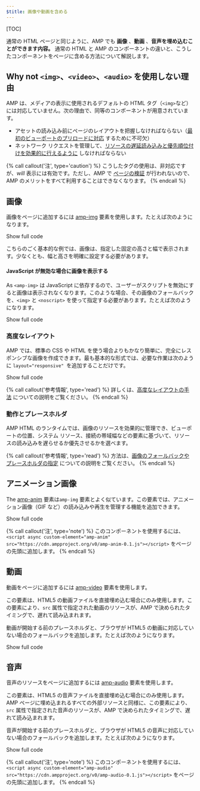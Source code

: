 ```yaml
---
$title: 画像や動画を含める
---
```


[TOC]

通常の HTML ページと同じように、AMP でも **画像** 、**動画** 、**音声を埋め込むことができます内容。** 通常の HTML と AMP のコンポーネントの違いと、こうしたコンポーネントをページに含める方法について解説します。

##  Why not `<img>`、`<video>`、`<audio>` を使用しない理由

AMP は、メディアの表示に使用されるデフォルトの HTML タグ（`<img>`など）には対応していません。次の理由で、同等のコンポーネントが用意されています。

*  アセットの読み込み前にページのレイアウトを把握しなければならない（[最初のビューポートのプリロードに対応](/ja/learn/about-how/#size-all-resources-statically) するために不可欠）
*  ネットワーク リクエストを管理して、[リソースの遅延読み込みと優先順位付けを効果的に行えるように](/ja/learn/about-how/#prioritize-resource-loading) しなければならない

{% call callout('注', type='caution') %}
こうしたタグの使用は、非対応ですが、*will* 表示には有効です。ただし、AMP で [ページの検証](/ja/docs/guides/debug/validate.html) が行われないので、AMP のメリットをすべて利用することはできなくなります。
{% endcall %}

## 画像

画像をページに追加するには [amp-img](/ja/docs/reference/components/amp-img.html) 要素を使用します。たとえば次のようになります。

<!--embedded example - fixed size image -->
<div>
<amp-iframe height="174"
            layout="fixed-height"
            sandbox="allow-scripts allow-forms allow-same-origin"
            resizable
            src="https://ampproject-b5f4c.firebaseapp.com/examples/ampimg.fixed.embed.html">
  <div overflow tabindex="0" role="button" aria-label="Show more">Show full code</div>
  <div placeholder></div> 
</amp-iframe>
</div>

こちらのごく基本的な例では、画像は、指定した固定の高さと幅で表示されます。少なくとも、幅と高さを明確に設定する必要があります。

#### JavaScript が無効な場合に画像を表示する

As `<amp-img>` は JavaScript に依存するので、ユーザーがスクリプトを無効にすると画像は表示されなくなります。このような場合、その画像のフォールバックを、`<img>` と `<noscript>` を使って指定する必要があります。たとえば次のようになります。

<!--embedded example - img with noscript -->
<div>
<amp-iframe height="215"
            layout="fixed-height"
            sandbox="allow-scripts allow-forms allow-same-origin"
            resizable
            src="https://ampproject-b5f4c.firebaseapp.com/examples/ampimg.noscript.embed.html">
  <div overflow tabindex="0" role="button" aria-label="Show more">Show full code</div>
  <div placeholder></div> 
</amp-iframe>
</div>

### 高度なレイアウト

 AMP では、標準の CSS や HTML を使う場合よりもかなり簡単に、完全にレスポンシブな画像を作成できます。最も基本的な形式では、必要な作業は次のように `layout="responsive" `を追加することだけです。

<!--embedded example - basic responsive image -->
<div>
<amp-iframe height="193"
            layout="fixed-height"
            sandbox="allow-scripts allow-forms allow-same-origin"
            resizable
            src="https://ampproject-b5f4c.firebaseapp.com/examples/ampimg.basic.embed.html">
  <div overflow tabindex="0" role="button" aria-label="Show more">Show full code</div>
  <div placeholder></div> 
</amp-iframe>
</div>

{% call callout('参考情報', type='read') %}
詳しくは、[高度なレイアウトの手法](/ja/docs/guides/responsive/control_layout.html) についての説明をご覧ください。
{% endcall %}

### 動作とプレースホルダ

AMP HTML のランタイムでは、画像のリソースを効果的に管理でき、ビューポートの位置、システム リソース、接続の帯域幅などの要素に基づいて、リソースの読み込みを遅らせるか優先させるかを選べます。

{% call callout('参考情報', type='read') %}
方法は、[画像のフォールバックやプレースホルダの指定](/ja/docs/guides/responsive/placeholders.html) についての説明をご覧ください。
{% endcall %}

## アニメーション画像

The [amp-anim](/ja/docs/reference/components/amp-anim.html) 要素は`amp-img` 要素とよく似ています。この要素では、アニメーション画像（GIF など）の読み込みや再生を管理する機能を追加できます。

<!--embedded amp-anim basic example -->
<div>
<amp-iframe height="253"
            layout="fixed-height"
            sandbox="allow-scripts allow-forms allow-same-origin"
            resizable
            src="https://ampproject-b5f4c.firebaseapp.com/examples/ampanim.basic.embed.html">
  <div overflow tabindex="0" role="button" aria-label="Show more">Show full code</div>
  <div placeholder></div> 
</amp-iframe>
</div>

{% call callout('注', type='note') %}
このコンポーネントを使用するには、`<script async custom-element="amp-anim" src="https://cdn.ampproject.org/v0/amp-anim-0.1.js"></script>` をページの先頭に追加します。
{% endcall %}

## 動画

動画をページに追加するには [amp-video](/ja/docs/reference/components/amp-video.html) 要素を使用します。

この要素は、HTML5 の動画ファイルを直接埋め込む場合にのみ使用します。この要素により、`src` 属性で指定された動画のリソースが、AMP で決められたタイミングで、遅れて読み込まれます。

動画が開始する前のプレースホルダと、ブラウザが HTML5 の動画に対応していない場合のフォールバックを追加します。たとえば次のようになります。

<!--embedded video example  -->
<div>
<amp-iframe height="234"
            layout="fixed-height"
            sandbox="allow-scripts allow-forms allow-same-origin"
            resizable
            src="https://ampproject-b5f4c.firebaseapp.com/examples/ampvideo.fallback.embed.html">
  <div overflow tabindex="0" role="button" aria-label="Show more">Show full code</div>
  <div placeholder></div> 
</amp-iframe>
</div>

## 音声

音声のリソースをページに追加するには [amp-audio](/ja/docs/reference/components/amp-audio.html) 要素を使用します。

この要素は、HTML5 の音声ファイルを直接埋め込む場合にのみ使用します。AMP ページに埋め込まれるすべての外部リソースと同様に、この要素により、`src` 属性で指定された音声のリソースが、AMP で決められたタイミングで、遅れて読み込まれます。

音声が開始する前のプレースホルダと、ブラウザが HTML5 の音声に対応していない場合のフォールバックを追加します。たとえば次のようになります。

<!--embedded audio example  -->
<div>
<amp-iframe height="314"
            layout="fixed-height"
            sandbox="allow-scripts allow-forms allow-same-origin"
            resizable
            src="https://ampproject-b5f4c.firebaseapp.com/examples/ampaudio.basic.embed.html">
  <div overflow tabindex="0" role="button" aria-label="Show more">Show full code</div>
  <div placeholder></div> 
</amp-iframe>
</div>

{% call callout('注', type='note') %}
このコンポーネントを使用するには、`<script async custom-element="amp-audio" src="https://cdn.ampproject.org/v0/amp-audio-0.1.js"></script>` をページの先頭に追加します。
{% endcall %}
